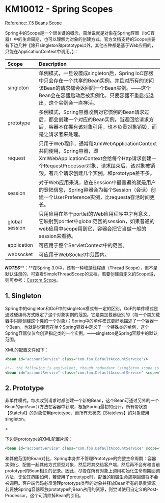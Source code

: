 # KM10012 - Spring Scopes

[Reference: 7.5 Beans Scope](http://docs.spring.io/spring/docs/4.3.7.RELEASE/spring-framework-reference/htmlsingle/#beans-factory-scopes)

Spring中的Scope是一个很关键的概念，简单说就是对象在Spring容器（IoC容器）中的生命周期，也可以理解为对象的创建方式。官方文档支持的Scope主要有下边几种【除开singleton和prototype以外，其他五种都是基于Web应用的，只能在ApplicationContext中调用。】：

| Scope | Description |
| :--- | :--- |
| singleton | 单例模式，一旦设置成singleton后，Spring IoC容器中只会存在一个共享的Bean实例，并且对所有的访问该Bean的请求都会返回同一个Bean实例。——这个Bean会在容器启动后被实例化，只要容器不重启或退出，这个实例会一直存活。 |
| prototype | 多例模式，Spring容器收到对它惯例的Bean请求过后，都会创建一个对应的Bean实例，当返回给请求方后，容器不在拥有该对象引用，也不负责对象销毁，而是让请求者来处理。 |
| request | 只用于Web程序，通常和XmlWebApplicationContext共同使用，Spring容器，即XmlWebApplicationContext会给每个Http请求创建一个RequestProcessor对象，请求结束后，该对象被销毁。有几个请求创建几个实例，和prototype差不多。 |
| session | 对于Web应用来说，放在Session中最普遍的就是用户的登陆信息，Spring容器会为每个Session（会话）创建一个UserPreference实例，比requesta存活时间更长。 |
| global session | 只用应用在基于portlet的Web应用程序中才有意义，它映射到portlet中global范围的session，如果普通的web应用中scope用到它，容器会把它当做一般的session来看待。 |
| application | 可应用于整个ServletContext中的范围。 |
| websocket | 可应用于WebSocket中范围内。 |

_**NOTES**_**：**在Spring 3.0中，还有一种域是线程级（Thread Scope），但不是默认注册的，可查看SimpleThreadScoep的文档。若要创建自定义的Scope域，则可参考：[Custom Scope](https://docs.spring.io/spring/docs/current/spring-framework-reference/htmlsingle/#beans-factory-scopes-custom-using)。

## 1. Singleton

Spring中的singleton和GoF中的singleton模式有一定的区别，GoF的单件模式是通过硬编码方式限定了这个对象实例的范围，它是类加载器级别的（每一个类加载器中只能创建这个类的一个对象）；Spring中的单件模式更好地描述了一个容器一个Bean，也就是说若您在单个Spring容器中定义了一个特殊类的单例，这个Spring容器仅仅会创建指定类的一个实例。——singleton是Spring容器中的默认范围。

XML的配置文件如下：

```xml
<bean id="accountService" class="com.foo.DefaultAccountService"/>

<!-- the following is equivalent, though redundant (singleton scope is the default) -->
<bean id="accountService" class="com.foo.DefaultAccountService" scope="singleton"/>
```

## 2. Prototype

非单件模式，每次收到请求时都创建一个新的Bean，这个Bean可通过另外的一个Bean的`getBean()`方法在容器中获取，根据Spring最初的设计，所有带状态【Stateful】的对象使用prototype、而所有无状态【Stateless】的对象使用singleton。

&gt;

下边是prototype的XML配置片段：

```xml
<bean id="accountService" class="com.foo.DefaultAccountService" scope="prototype"/>
```

和其他范围的Bean对比，Spring本身并不管理Prototype的完整生命周期：容器实例化、配置一起其他方式原型对象，然后将其交给客户端，然后再不会有和当前prototype的Bean相关的记录。因此，尽管在所有对象上调用初始化生命周期回调方法，无论其范围如何，若使用了prototype时，配置的销毁生命周期回调将不会被调用。客户端代码必须清理prototype类型的对象并释放Bean所有的昂贵资源。若要使Spring容器释放prototype的Bean占用的资源，则尝试使用自定义的Post-Processor，这个可清除掉Bean的引用。





